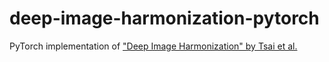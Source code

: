 # deep-image-harmonization-pytorch

PyTorch implementation of ["Deep Image Harmonization" by Tsai et al.](https://arxiv.org/abs/1703.00069v1)
